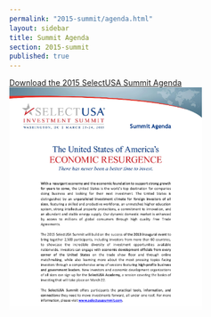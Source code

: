```yaml
---
permalink: "2015-summit/agenda.html"
layout: sidebar
title: Summit Agenda
section: 2015-summit
published: true
---
```


<a href="/documents/Final Public Summit Agenda 2015.pdf" class="btn btn-default">
    <span class="glyphicon glyphicon-download-alt"></span> Download the 2015 SelectUSA Summit Agenda
  </a>

 <div class="col-sm-6">
  <a href="/documents/Final Public Summit Agenda 2015.pdf"><img src="/images/FinalPublicSummitAgenda2015.png" class="img-thumbnail" alt="Image of the 2015 SelectUSA Summit Agenda" height="400" /></a>
  </div>




